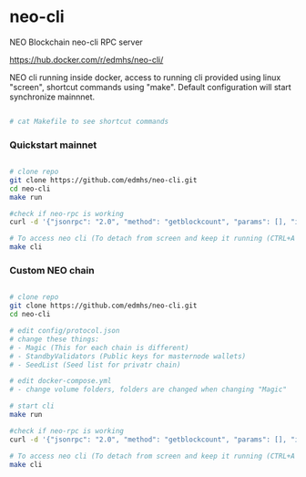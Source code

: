 # neo-cli
NEO Blockchain neo-cli RPC server

https://hub.docker.com/r/edmhs/neo-cli/

NEO cli running inside docker, access to running cli provided using linux "screen", shortcut commands using "make". Default configuration will start synchronize mainnnet.

~~~sh

# cat Makefile to see shortcut commands

~~~

### Quickstart mainnet

~~~sh

# clone repo
git clone https://github.com/edmhs/neo-cli.git
cd neo-cli
make run

#check if neo-rpc is working
curl -d '{"jsonrpc": "2.0", "method": "getblockcount", "params": [], "id": 5}'  http://localhost:10332

# To access neo cli (To detach from screen and keep it running (CTRL+A then CTRL+D))
make cli

~~~

### Custom NEO chain

~~~sh

# clone repo
git clone https://github.com/edmhs/neo-cli.git
cd neo-cli

# edit config/protocol.json
# change these things:
# - Magic (This for each chain is different)
# - StandbyValidators (Public keys for masternode wallets)
# - SeedList (Seed list for privatr chain)

# edit docker-compose.yml
# - change volume folders, folders are changed when changing "Magic"

# start cli
make run

#check if neo-rpc is working
curl -d '{"jsonrpc": "2.0", "method": "getblockcount", "params": [], "id": 5}'  http://localhost:10332

# To access neo cli (To detach from screen and keep it running (CTRL+A then CTRL+D))
make cli

~~~

